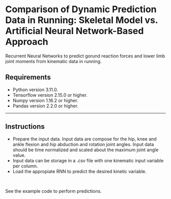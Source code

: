 # Comparison of Dynamic Prediction Data in Running: Skeletal Model vs. Artificial Neural Network-Based Approach 

<p align="center">

Recurrent Neural Networks to predict gorund reaction forces and lower limb joint moments from kinematic data in running.

## Requirements

- Python version 3.11.0.
- Tensorflow version 2.15.0 or higher.
- Numpy version 1.16.2 or higher.
- Pandas version 2.2.0 or higher.

---

## Instructions

- Prepare the input data. Input data are compose for the hip, knee and ankle flexion and hip abduction and rotation joint angles. Input data should be time normalized and scaled about the maximum joint angle value.
- Input data can be storage in a .csv file with one kinematic input variable per column. 
- Load the appropiate RNN to predict the desired kinetic variable.

<br>

See the example code to perform predictions.
